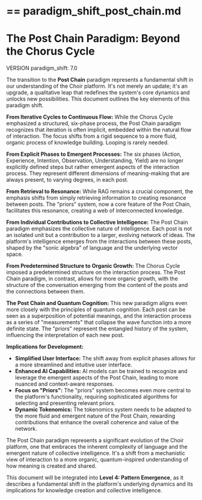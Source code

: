 ==
paradigm_shift_post_chain.md
==

# The Post Chain Paradigm: Beyond the Chorus Cycle

VERSION paradigm_shift: 7.0

The transition to the **Post Chain** paradigm represents a fundamental shift in our understanding of the Choir platform. It's not merely an update; it's an upgrade, a qualitative leap that redefines the system's core dynamics and unlocks new possibilities. This document outlines the key elements of this paradigm shift.

**From Iterative Cycles to Continuous Flow:** While the Chorus Cycle emphasized a structured, six-phase process, the Post Chain paradigm recognizes that iteration is often implicit, embedded within the natural flow of interaction. The focus shifts from a rigid sequence to a more fluid, organic process of knowledge building. Looping is rarely needed.

**From Explicit Phases to Emergent Processes:** The six phases (Action, Experience, Intention, Observation, Understanding, Yield) are no longer explicitly defined steps but rather emergent aspects of the interaction process. They represent different dimensions of meaning-making that are always present, to varying degrees, in each post.

**From Retrieval to Resonance:** While RAG remains a crucial component, the emphasis shifts from simply retrieving information to creating resonance between posts. The "priors" system, now a core feature of the Post Chain, facilitates this resonance, creating a web of interconnected knowledge.

**From Individual Contributions to Collective Intelligence:** The Post Chain paradigm emphasizes the collective nature of intelligence. Each post is not an isolated unit but a contribution to a larger, evolving network of ideas. The platform's intelligence emerges from the interactions between these posts, shaped by the "sonic algebra" of language and the underlying vector space.

**From Predetermined Structure to Organic Growth:** The Chorus Cycle imposed a predetermined structure on the interaction process. The Post Chain paradigm, in contrast, allows for more organic growth, with the structure of the conversation emerging from the content of the posts and the connections between them.

**The Post Chain and Quantum Cognition:** This new paradigm aligns even more closely with the principles of quantum cognition. Each post can be seen as a superposition of potential meanings, and the interaction process as a series of "measurements" that collapse the wave function into a more definite state. The "priors" represent the entangled history of the system, influencing the interpretation of each new post.

**Implications for Development:**

- **Simplified User Interface:** The shift away from explicit phases allows for a more streamlined and intuitive user interface.
- **Enhanced AI Capabilities:** AI models can be trained to recognize and leverage the emergent aspects of the Post Chain, leading to more nuanced and context-aware responses.
- **Focus on "Priors":** The "priors" system becomes even more central to the platform's functionality, requiring sophisticated algorithms for selecting and presenting relevant priors.
- **Dynamic Tokenomics:** The tokenomics system needs to be adapted to the more fluid and emergent nature of the Post Chain, rewarding contributions that enhance the overall coherence and value of the network.

The Post Chain paradigm represents a significant evolution of the Choir platform, one that embraces the inherent complexity of language and the emergent nature of collective intelligence. It's a shift from a mechanistic view of interaction to a more organic, quantum-inspired understanding of how meaning is created and shared.

This document will be integrated into **Level 4: Pattern Emergence**, as it describes a fundamental shift in the platform's underlying dynamics and its implications for knowledge creation and collective intelligence.
